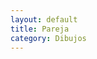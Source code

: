 ```yaml
---
layout: default
title: Pareja
category: Dibujos
---
```


        
<img src="http://josemdev.com/mirkopf/dibujos/5.jpg" class="inline-left" title="" alt="" />
 
